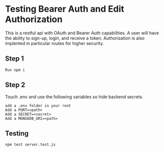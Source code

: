 # Testing Bearer Auth and Edit Authorization
This is a restful api with OAuth and Bearer Auth capabilities. A user will have the ability to sign-up, login, and receive a token. Authorization is also implented in particular routes for higher security. 

## Step 1
```
Run npm i
```
## Step 2
Touch .env and use the following variables so hide backend secrets.
```
add a .env folder in your root 
Add a PORT=<path>
Add a SECRET=<secret>
Add a MONGODB_URI=<path>
```
## Testing
``` 
npm test server.test.js
```